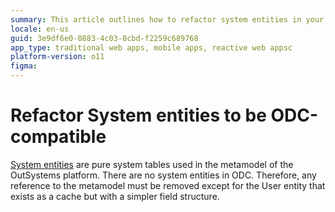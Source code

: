 ```yaml
---
summary: This article outlines how to refactor system entities in your O11 apps for compatibility with ODC.
locale: en-us
guid: 3e9df6e0-0883-4c03-8cbd-f2259c689768
app_type: traditional web apps, mobile apps, reactive web appsc
platform-version: o11
figma: 
---
```


# Refactor System entities to be ODC-compatible

[System entities](https://success.outsystems.com/documentation/how_to_guides/data/data_migration_from_production_to_non_production_environment/outsystems_platform_metamodel/) are pure system tables used in the metamodel of the OutSystems platform. There are no system entities in ODC. Therefore, any reference to the metamodel must be removed except for the User entity that exists as a cache but with a simpler field structure.
